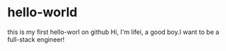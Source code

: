 # hello-world
this is my first hello-worl on github
Hi, I'm lifei, a good boy.I want to be a full-stack engineer!
